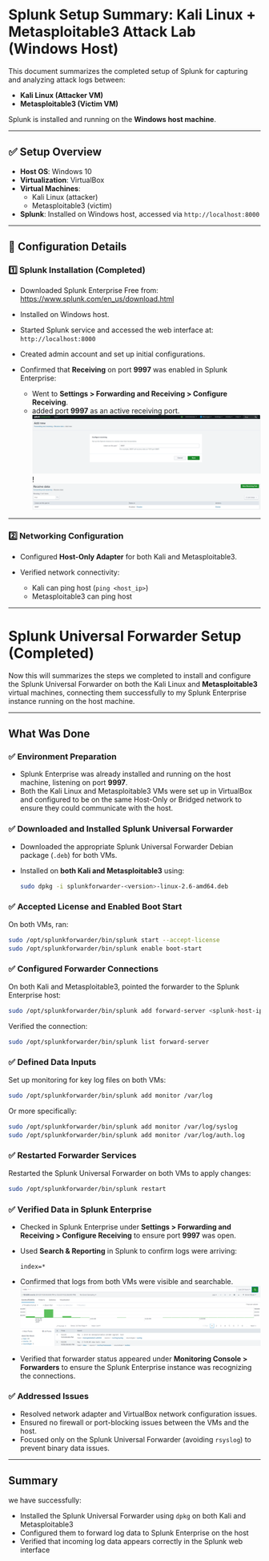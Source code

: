 # Splunk Setup Summary: Kali Linux + Metasploitable3 Attack Lab (Windows Host)

This document summarizes the completed setup of Splunk for capturing and analyzing attack logs between:
- **Kali Linux (Attacker VM)**
- **Metasploitable3 (Victim VM)**

Splunk is installed and running on the **Windows host machine**.

---

## ✅ Setup Overview

- **Host OS**: Windows 10
- **Virtualization**: VirtualBox
- **Virtual Machines**:
  - Kali Linux (attacker)
  - Metasploitable3 (victim)
- **Splunk**: Installed on Windows host, accessed via `http://localhost:8000`

---

## 🔧 Configuration Details

### 1️⃣ Splunk Installation (Completed)

- Downloaded Splunk Enterprise Free from:  
  https://www.splunk.com/en_us/download.html

- Installed on Windows host.

- Started Splunk service and accessed the web interface at:  
  `http://localhost:8000`

- Created admin account and set up initial configurations.
* Confirmed that **Receiving** on port **9997** was enabled in Splunk Enterprise:

  * Went to **Settings > Forwarding and Receiving > Configure Receiving**.
  * added port **9997** as an active receiving port.
  ![Screenshot](splunk_receive.png)
  !![Screenshot](9997_receive.png)

---

### 2️⃣ Networking Configuration

- Configured **Host-Only Adapter** for both Kali and Metasploitable3.

- Verified network connectivity:
  - Kali can ping host (`ping <host_ip>`)
  - Metasploitable3 can ping host

---

# Splunk Universal Forwarder Setup (Completed)

Now this will summarizes the steps we completed to install and configure the Splunk Universal Forwarder on both the Kali Linux and **Metasploitable3** virtual machines, connecting them successfully to my Splunk Enterprise instance running on the host machine.

---

## What Was Done

### ✅ Environment Preparation

* Splunk Enterprise was already installed and running on the host machine, listening on port **9997**.
* Both the Kali Linux and Metasploitable3 VMs were set up in VirtualBox and configured to be on the same Host-Only or Bridged network to ensure they could communicate with the host.

### ✅ Downloaded and Installed Splunk Universal Forwarder

* Downloaded the appropriate Splunk Universal Forwarder Debian package (`.deb`) for both VMs.
* Installed on **both Kali and Metasploitable3** using:

  ```bash
  sudo dpkg -i splunkforwarder-<version>-linux-2.6-amd64.deb
  ```

### ✅ Accepted License and Enabled Boot Start

On both VMs, ran:

```bash
sudo /opt/splunkforwarder/bin/splunk start --accept-license
sudo /opt/splunkforwarder/bin/splunk enable boot-start
```

### ✅ Configured Forwarder Connections

On both Kali and Metasploitable3, pointed the forwarder to the Splunk Enterprise host:

```bash
sudo /opt/splunkforwarder/bin/splunk add forward-server <splunk-host-ip>:9997
```

Verified the connection:

```bash
sudo /opt/splunkforwarder/bin/splunk list forward-server
```

### ✅ Defined Data Inputs

Set up monitoring for key log files on both VMs:

```bash
sudo /opt/splunkforwarder/bin/splunk add monitor /var/log
```

Or more specifically:

```bash
sudo /opt/splunkforwarder/bin/splunk add monitor /var/log/syslog
sudo /opt/splunkforwarder/bin/splunk add monitor /var/log/auth.log
```

### ✅ Restarted Forwarder Services

Restarted the Splunk Universal Forwarder on both VMs to apply changes:

```bash
sudo /opt/splunkforwarder/bin/splunk restart
```

### ✅ Verified Data in Splunk Enterprise

* Checked in Splunk Enterprise under **Settings > Forwarding and Receiving > Configure Receiving** to ensure port **9997** was open.
* Used **Search & Reporting** in Splunk to confirm logs were arriving:

  ```spl
  index=*
  ```
* Confirmed that logs from both VMs were visible and searchable.
  ![Screenshot](splunk-9997.png)

* Verified that forwarder status appeared under **Monitoring Console > Forwarders** to ensure the Splunk Enterprise instance was recognizing the connections.

### ✅ Addressed Issues

* Resolved network adapter and VirtualBox network configuration issues.
* Ensured no firewall or port-blocking issues between the VMs and the host.
* Focused only on the Splunk Universal Forwarder (avoiding `rsyslog`) to prevent binary data issues.

---

## Summary

we have successfully:

* Installed the Splunk Universal Forwarder using `dpkg` on both Kali and Metasploitable3
* Configured them to forward log data to Splunk Enterprise on the host
* Verified that incoming log data appears correctly in the Splunk web interface

